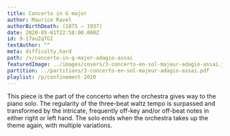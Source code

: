 ```yaml
---
title: Concerto in G major
author: Maurice Ravel
authorBirthDeath: (1875 – 1937)
date: 2020-05-01T22:58:00.000Z
id: 9-17auZqTGI
textAuthor: ""
meta: difficulty,hard
path: /v/concerto-in-g-major-adagio-assai
featuredImage: ../images/covers/3-concerto-en-sol-majeur-adagio-assai.jpg
partition: ../partitions/3-concerto-en-sol-majeur-adagio-assai.pdf
playlist: /p/confinement-2020
---
```


This piece is the part of the concerto when the orchestra gives way to the piano solo. The regularity of the three-beat waltz tempo is surpassed and transformed by the intricate, frequently off-key and/or off-beat notes in either right or left hand. The solo ends when the orchestra takes up the theme again, with multiple variations.

